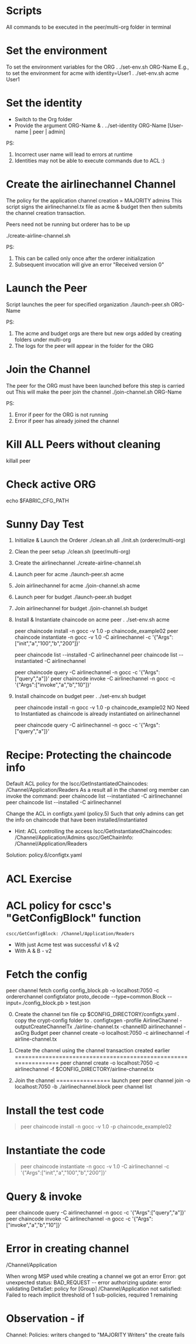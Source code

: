Scripts
=======

All commands to be executed in the peer/multi-org folder in terminal

Set the environment
===================
To set the environment variables for the ORG
. ./set-env.sh  ORG-Name <identity>
E.g., to set the environment for acme with identity=User1
. ./set-env.sh   acme   User1

Set the identity
================
* Switch to the Org folder
* Provide the argument ORG-Name & <identity  default=admin>
. ../set-identity  ORG-Name [User-name | peer  <peer-name> | admin]

PS:
1. Incorrect user name will lead to errors at runtime
2. Identities may not be able to execute commands due to ACL :)

Create the airlinechannel Channel
=================================
The policy for the application channel creation = MAJORITY admins
This script signs the airlinechannel.tx file as acme & budget then 
then submits the channel creation transaction.

Peers need not be running but orderer has to be up

./create-airline-channel.sh

PS: 
1. This can be called only once after the orderer initialization
2. Subsequent invocation will give an error "Received version 0"

Launch the Peer
===============
Script launches the peer for specified organization
./launch-peer.sh ORG-Name

PS:
1. The acme and budget orgs are there but new orgs added by creating folders under multi-org
2. The logs for the peer will appear in the folder for the ORG

Join the Channel
================
The peer for the ORG must have been launched before this step is carried out
This will make the peer join the channel
./join-channel.sh  ORG-Name

PS:
1. Error if peer for the ORG is not running
2. Error if peer has already joined the channel

Kill ALL Peers without cleaning
===============================
killall peer

Check active ORG
================
echo $FABRIC_CFG_PATH

Sunny Day Test
==============
1. Initialize & Launch the Orderer  ./clean.sh all    ./init.sh   (orderer/multi-org)
2. Clean the peer setup             ./clean.sh                    (peer/multi-org)
3. Create the airlinechannel        ./create-airline-channel.sh
4. Launch peer for acme             ./launch-peer.sh acme
5. Join airlinechannel for acme     ./join-channel.sh acme
6. Launch peer for budget           ./launch-peer.sh budget
7. Join airlinechannel for budget   ./join-channel.sh budget

8. Install & Instantiate chaincode on acme peer
   .  ./set-env.sh acme

   peer chaincode install -n gocc -v 1.0  -p chaincode_example02
   peer chaincode instantiate  -n gocc -v 1.0 -C airlinechannel -c '{"Args":["init","a","100","b","200"]}'

   peer chaincode list --installed -C airlinechannel
   peer chaincode list --instantiated -C airlinechannel

   peer chaincode query -C airlinechannel -n gocc  -c '{"Args":["query","a"]}'
   peer chaincode invoke -C airlinechannel -n gocc  -c '{"Args":["invoke","a","b","10"]}'

9. Install chaincode on budget peer
   .  ./set-env.sh budget
   
   peer chaincode install -n gocc -v 1.0  -p chaincode_example02
   NO Need to Instantiated as chaincode is already instantiated on airlinechannel

   peer chaincode query -C airlinechannel -n gocc  -c '{"Args":["query","a"]}'


Recipe: Protecting the chaincode info
=====================================
Default ACL policy for the lscc/GetInstantiatedChaincodes: /Channel/Application/Readers
As a result all <identities> in the channel org member can invoke the command:
peer chaincode list --instantiated -C airlinechannel
peer chaincode list --installed -C airlinechannel

Change the ACL in configtx.yaml (policy.5) Such that only admins can get the info
on chaincode that have been installed/instantiated

* Hint: ACL controlling the access
lscc/GetInstantiatedChaincodes: /Channel/Application/Admins
qscc/GetChainInfo: /Channel/Application/Readers

Solution: policy.6/configtx.yaml

ACL Exercise
============
# ACL policy for cscc's "GetConfigBlock" function
    cscc/GetConfigBlock: /Channel/Application/Readers




* With just Acme test was successful  v1 & v2
* With A & B - v2 


Fetch the config
================
peer channel fetch config config_block.pb -o localhost:7050 -c ordererchannel
configtxlator proto_decode --type=common.Block --input=./config_block.pb > test.json


0. Create the channel txn file
cp $CONFIG_DIRECTORY/configtx.yaml .
copy the crypt-config folder to .
configtxgen -profile AirlineChannel -outputCreateChannelTx ./airline-channel.tx -channelID airlinechannel -asOrg Budget
peer channel create -o localhost:7050 -c airlinechannel -f airline-channel.tx


1. Create the channel using the channel transaction created earlier
================================================================
peer channel create -o localhost:7050 -c airlinechannel -f $CONFIG_DIRECTORY/airline-channel.tx

2. Join the channel
================
launch peer
peer channel join -o localhost:7050 -b ./airlinechannel.block
peer channel list

Install the test code
=====================
> peer chaincode install -n gocc -v 1.0  -p chaincode_example02

Instantiate the code
====================
> peer chaincode instantiate  -n gocc -v 1.0 -C airlinechannel -c '{"Args":["init","a","100","b","200"]}'

Query & invoke
==============
peer chaincode query -C airlinechannel -n gocc  -c '{"Args":["query","a"]}'
peer chaincode invoke -C airlinechannel -n gocc  -c '{"Args":["invoke","a","b","10"]}'


Error in creating channel
=========================
/Channel/Application

When wrong MSP used while creating a channel we got an error
Error: got unexpected status: BAD_REQUEST -- error authorizing update: error validating DeltaSet: policy for [Group]  /Channel/Application not satisfied: Failed
to reach implicit threshold of 1 sub-policies, required 1 remaining

# Observation - if 
  Channel:
    Policies:
      writers changed to "MAJORITY Writers" the create fails